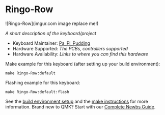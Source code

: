 # Ringo-Row

![Ringo-Row](imgur.com image replace me!)

*A short description of the keyboard/project*

* Keyboard Maintainer: [Pa_Pi_Pudding](https://github.com/yourusername)
* Hardware Supported: *The PCBs, controllers supported*
* Hardware Availability: *Links to where you can find this hardware*

Make example for this keyboard (after setting up your build environment):

    make Ringo-Row:default

Flashing example for this keyboard:

    make Ringo-Row:default:flash

See the [build environment setup](https://docs.qmk.fm/#/getting_started_build_tools) and the [make instructions](https://docs.qmk.fm/#/getting_started_make_guide) for more information. Brand new to QMK? Start with our [Complete Newbs Guide](https://docs.qmk.fm/#/newbs).
